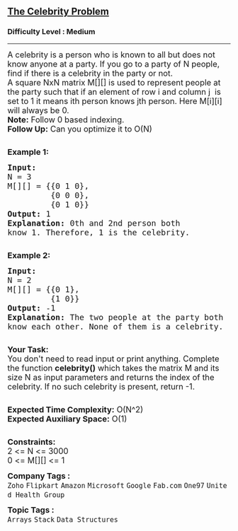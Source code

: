 <h2><a href="https://www.geeksforgeeks.org/problems/the-celebrity-problem/1?page=3&difficulty=Medium&sortBy=submissions">The Celebrity Problem</a></h2><h3>Difficulty Level : Medium</h3><hr><div class="problems_problem_content__Xm_eO"><p><span style="font-size:18px">A celebrity is a person who is known to all but does not know anyone at a party. If you go to a party of N people, find if there is a celebrity in the party or not.<br>
A square NxN matrix M[][] is used to represent people at the party such that if an element of row i and column j &nbsp;is set to 1 it means ith person knows jth person. Here M[i][i] will always be 0.<br>
<strong>Note:</strong> Follow 0 based indexing.<br>
<strong>Follow Up:</strong> Can you optimize it to O(N)</span><br>
&nbsp;</p>

<p><strong><span style="font-size:18px">Example 1:</span></strong></p>

<pre><span style="font-size:18px"><strong>Input:</strong>
N = 3
M[][] = {{0 1 0},
         {0 0 0}, 
         {0 1 0}}
<strong>Output:</strong> 1
<strong>Explanation: </strong>0th and 2nd person both
know 1. Therefore, 1 is the celebrity. </span></pre>

<p><br>
<span style="font-size:18px"><strong>Example 2:</strong></span></p>

<pre><span style="font-size:18px"><strong>Input:</strong>
N = 2
M[][] = {{0 1},
         {1 0}}
<strong>Output:</strong> -1
<strong>Explanation: </strong>The two people at the party both
know each other. None of them is a celebrity.</span></pre>

<p><br>
<span style="font-size:18px"><strong>Your Task:</strong><br>
You don't need to read input or print anything. Complete the function <strong>celebrity()</strong> which takes the matrix M and its size N as input parameters and returns the index of the celebrity. If no such celebrity is present, return -1.</span></p>

<p><br>
<span style="font-size:18px"><strong>Expected Time Complexity:</strong> O(N^2)<br>
<strong>Expected Auxiliary Space:</strong> O(1)</span></p>

<p><br>
<span style="font-size:18px"><strong>Constraints:</strong><br>
2 &lt;= N &lt;= 3000<br>
0 &lt;= M[][] &lt;= 1</span></p>
</div><p><span style=font-size:18px><strong>Company Tags : </strong><br><code>Zoho</code>&nbsp;<code>Flipkart</code>&nbsp;<code>Amazon</code>&nbsp;<code>Microsoft</code>&nbsp;<code>Google</code>&nbsp;<code>Fab.com</code>&nbsp;<code>One97</code>&nbsp;<code>United Health Group</code>&nbsp;<br><p><span style=font-size:18px><strong>Topic Tags : </strong><br><code>Arrays</code>&nbsp;<code>Stack</code>&nbsp;<code>Data Structures</code>&nbsp;
